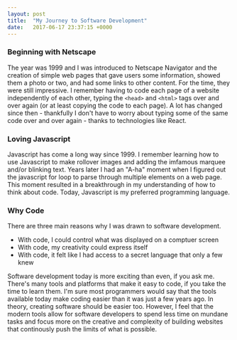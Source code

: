 ```yaml
---
layout: post
title:  "My Journey to Software Development"
date:   2017-06-17 23:37:15 +0000
---
```


### Beginning with Netscape

The year was 1999 and I was introduced to Netscape Navigator and the creation of simple web pages that gave users some information, showed them a photo or two, and had some links to other content. For the time, they were still impressive. I remember having to code each page of a website independently of each other, typing the `<head>` and `<html>` tags over and over again (or at least copying the code to each page). A lot has changed since then - thankfully I don't have to worry about typing some of the same code over and over again - thanks to technologies like React.

### Loving Javascript

Javascript has come a long way since 1999. I remember learning how to use Javascript to make rollover images and adding the imfamous marquee and/or blinking text. Years later I had an "A-ha" moment when I figured out the javascript for loop to parse through multiple elements on a web page. This moment resulted in a breakthrough in my understanding of how to think about code. Today, Javascript is my preferred programming language.

### Why Code

There are three main reasons why I was drawn to software development.

* With code, I could control what was displayed on a comptuer screen
* With code, my creativity could express itself
* With code, it felt like I had access to a secret language that only a few knew

Software development today is more exciting than even, if you ask me. There's many tools and platforms that make it easy to code, if you take the time to learn them. I'm sure most programmers would say that the tools available today make coding easier than it was just a few years ago. In theory, creating software should be easier too. However, I feel that the modern tools allow for software developers to spend less time on mundane tasks and focus more on the creative and complexity of building websites that continously push the limits of what is possible.
